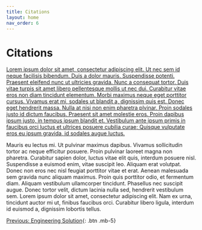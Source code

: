 ```yaml
---
title: Citations
layout: home
nav_order: 6
---
```

# Citations

[Lorem ipsum dolor sit amet, consectetur adipiscing elit. Ut nec sem id neque facilisis bibendum. Duis a dolor mauris. Suspendisse potenti. Praesent eleifend nunc ut ultricies gravida. Nunc a consequat tortor. Duis vitae turpis sit amet libero pellentesque mollis ut nec dui. Curabitur vitae eros non diam tincidunt elementum. Morbi maximus neque eget porttitor cursus. Vivamus erat mi, sodales ut blandit a, dignissim quis est. Donec eget hendrerit massa. Nulla at nisi non enim pharetra plvinar. Proin sodales justo id dictum faucibus. Praesent sit amet molestie eros. Proin dapibus ipsum justo, in tempus ipsum blandit et. Vestibulum ante ipsum primis in faucibus orci luctus et ultrices posuere cubilia curae; Quisque vulputate eros eu ipsum gravida, id sodales augue luctus.](https://www.orfonline.org/expert-speak/blackouts-in-south-asia)

Mauris eu lectus mi. Ut pulvinar maximus dapibus. Vivamus sollicitudin tortor ac neque efficitur posuere. Proin pulvinar laoreet magna non pharetra. Curabitur sapien dolor, luctus vitae elit quis, interdum posuere nisl. Suspendisse a euismod enim, vitae suscipit leo. Aliquam erat volutpat. Donec non eros nec nisl feugiat porttitor vitae et erat. Aenean malesuada sem gravida nunc aliquam maximus. Proin quis porttitor odio, et fermentum diam. Aliquam vestibulum ullamcorper tincidunt. Phasellus nec suscipit augue. Donec tortor velit, dictum lacinia nulla sed, hendrerit vestibulum sem. Lorem ipsum dolor sit amet, consectetur adipiscing elit. Nam ex urna, tincidunt auctor mi ut, finibus faucibus orci. Curabitur libero ligula, interdum id euismod a, dignissim lobortis tellus. 

[Previous: Engineering Solution](https://strongsand94191.github.io/project-site/engineeringsolution.html){: .btn .mb-5}
